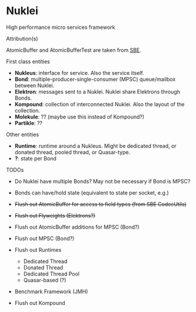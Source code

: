 # Nuklei

High performance micro services framework

Attribution(s)

AtomicBuffer and AtomicBufferTest are taken from [SBE](https://github.com/real-logic/simple-binary-encoding).

First class entities

- __Nukleus__: interface for service. Also the service itself.
- __Bond__: multiple-producer-single-consumer (MPSC) queue/mailbox between Nuklei.
- __Elektron__: messages sent to a Nuklei. Nuklei share Elektrons through Bonds.
- __Kompound__: collection of interconnected Nuklei. Also the layout of the collection.
- __Molekule__: ?? (maybe use this instead of Kompound?)
- __Partikle__: ??

Other entities

- __Runtime__: runtime around a Nukleus. Might be dedicated thread, or donated thread, pooled thread, or Quasar-type.
- __?__: state per Bond

TODOs

- Do Nuklei have multiple Bonds? May not be necessary if Bond is MPSC?
- Bonds can have/hold state (equivalent to state per socket, e.g.)

- ~~Flush out AtomicBuffer for access to field types (from SBE CodecUtils)~~
- ~~Flush out Flyweights (Elektrons?)~~
- Flush out AtomicBuffer additions for MPSC (Bond?)
- Flush out MPSC (Bond?)
- Flush out Runtimes
    - Dedicated Thread
    - Donated Thread
    - Dedicated Thread Pool
    - Quasar-based (?)
- Benchmark Framework (JMH)
- Flush out Kompound
